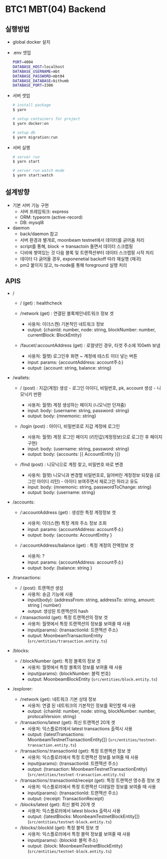 # BTC1 MBT(04) Backend

## 실행방법
 - global docker 설치

 - .env 셋업
    ```bash
    PORT=4004
    DATABASE_HOST=localhost
    DATABASE_USERNAME=mbt
    DATABASE_PASSWORD=mbt04
    DATABASE_DATABASE=bithumb
    DATABASE_PORT=3306
    ```

 - 서버 셋업
    ```bash
    # install package
    $ yarn

    # setup containers for project
    $ yarn docker:on

    # setup db
    $ yarn migration:run
    ```

- 서버 실행
    ```bash
    # server run
    $ yarn start

    # server run watch mode
    $ yarn start:watch
    ```

## 설계방향
 - 기본 서버 기능 구현
    - 서버 프레임워크: express
    - ORM: typeorm (active-record)
    - DB: mysql8
 - daemon
    - back/daemon 참고
    - 서버 환경과 별개로, moonbeam testnet에서 데이터를 긁어옴 처리
    - script를 통해, block -> transactoin 돌면서 데이터 스크랩핑
    - 디비에 쌓여있는 것 다음 블록 및 트랜잭션부터 데이터 스크랩핑 시작 처리
    - 데이터 다 긁어올 경우, exponenetial backoff 따라 재실행 (재귀)
    - pm2 붙이지 않고, ts-node를 통해 foreground 실행 처리

## APIS
 - /
   - / (get) : healthcheck

   - /network (get) : 연결된 블록체인네트워크 정보 겟
      - 사용처: 이더스캔) 기본적인 네트워크 정보
      - output: {chainId: number, node: string, blockNumber: number, currentBlock: BlockEntity}

   - /faucet/:accountAddress (get) : 로컬넷인 경우, 타겟 주소에 100eth 보냄
      - 사용처: 월렛) 로그인후 화면 ~ 계정에 테스트 이더 넣는 버튼
      - input: params: {accountAddress: account주소}
      - output: {account: string, balance: string}


 - /wallets:
   - / (post) : 지갑(계정) 생성 - 로그인 아이디, 비밀번호, pk, account 생성 - 니모닉키 반환
      - 사용처: 월렛) 계정 생성하는 페이지 (니모닉만 던져줌)
      - input: body: {username: string, password: string}
      - output: body: {mnemonic: string}

   - /login (post) : 아이디, 비밀번호로 지갑 계정에 로그인
      - 사용처: 월렛) 계정 로그인 페이지 (리턴값(계정정보)으로 로그인 후 페이지 구현)
      - input: body: {username: string, password: string}
      - output: body: {accounts: [{ AccountEntity }]}

   - /find (post) : 니모닉으로 계정 찾고, 비밀번호 바로 변경
      - 사용처: 월렛) 니모닉과 변경할 비밀번호로, 잃어버린 계정정보 되찾음 (로그인 아이디 리턴) - 아이디 보여주면서 재로그인 하라고 유도
      - input: body: {mnemonic: string, passwordToChange: string}
      - output: body: {username: string}


 - /accounts:
   - /:accountAddress (get) : 생성한 특정 계정정보 겟
      - 사용처: 이더스캔) 특정 계좌 주소 정보 조회
      - input: params: {accountAddress: account주소}
      - output: body: {accounts: AccountEntity }

   - /:accountAddress/balance (get) : 특정 계정의 잔액정보 겟
      - 사용처: ?
      - input: params: {accountAddress: account주소}
      - output: body: {balance: string }

 - /transactions:
   - / (post): 트랜잭션 생성
      - 사용처: 송금 기능에 사용
      - input(body): {addressFrom: string, addressTo: string, amount: string | number}
      - output: 생성된 트랜잭션의 hash
   - /:transactionId (get): 특정 트랜잭션의 정보 겟
      - 사용처: 월렛에서 특정 트랜잭션의 정보를 보여줄 때 사용
      - input(params): {transactionId: 트랜잭션 주소}
      - output: MoonbeamTransactionEntity (`src/entities/transaction.entity.ts`)

 - /blocks:
   - /:blockNumber (get): 특정 블록의 정보 겟
      - 사용처: 월렛에서 특정 블록의 정보를 보여줄 때 사용
      - input(params): {blockNumber: 블럭 번호}
      - output: MoonbeamBlockEntity (`src/entities/block.entity.ts`)

 - /explorer:
   - /network (get): 네트워크 기본 상태 정보
      - 사용처: 연결 된 네트워크의 기본적인 정보를 확인할 때 사용
      - output: {chainId: number, node: string, blockNumber: number, protocalVersion: string}
   - /transactions/latest (get): 최신 트랜잭션 20개 겟
      - 사용처: 익스플로러에서 latest transactions 출력시 사용
      - output: {latestTransactions: MoonbeamTestnetTransactionEntity[]} (`src/entities/testnet-transaction.entity.ts`)
   - /transactions/:transactionId (get): 특정 트랜잭션 정보 겟
      - 사용처: 익스플로러에서 특정 트랜잭션 정보를 보여줄 때 사용
      - input(params): {transactionId: 트랜잭션 주소}
      - output: {transaction: MoonbeamTestnetTransactionEntity} (`src/entities/testnet-transaction.entity.ts`)
   - /transactions/:transactionId/receipt (get): 특정 트랜잭션 영수증 정보 겟
      - 사용처: 익스플로러에서 특정 트랜잭션 디테일한 정보를 보여줄 때 사용
      - input(params): {transactionId: 트랜잭션 주소}
      - output: {receipt: TransactionReceipt}
   - /blocks/latest (get): 최신 블럭 20개 겟
      - 사용처: 익스플로러에서 latest blocks 출력시 사용
      - output: {latestBlocks: MoonbeamTestnetBlockEntity[]} (`src/entities/testnet-block.entity.ts`)
   - /blocks/:blockId (get): 특정 블럭 정보 겟
      - 사용처: 익스플로러에서 특정 블럭 정보를 보여줄 때 사용
      - input(params): {blockId: 블럭 주소}
      - output: {block: MoonbeamTestnetBlockEntity} (`src/entities/testnet-block.entity.ts`)